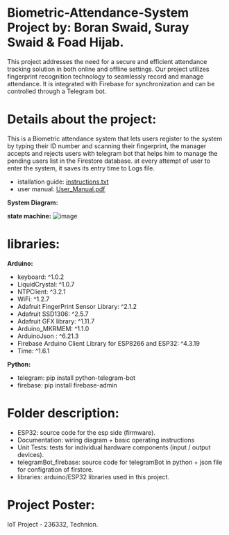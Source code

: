 # Biometric-Attendance-System Project by: Boran Swaid, Suray Swaid & Foad Hijab.
This project addresses the need for a secure and efficient attendance tracking solution in both online and offline settings.
Our project utilizes fingerprint recognition technology to seamlessly record and manage attendance. It is integrated with Firebase for synchronization and can be controlled through a Telegram bot.

# Details about the project:
This is a Biometric attendance system that lets users register to the system by typing their ID number and scanning their fingerprint, the manager
accepts and rejects users with telegram bot that helps him to manage the pending users list in the Firestore database.
at every attempt of user to enter the system, it saves its entry time to Logs file.
- istallation guide: [instructions.txt](Documentation/instructions.txt)
- user manual: [User_Manual.pdf](Documentation/User_Manual.pdf)

**System Diagram:**

**state machine:**
![image](https://github.com/SuraySweed/Biometric-Attendance-System/assets/75131035/017573bb-e6f7-4c1e-938f-c892c817bc1f)

# libraries:
**Arduino:**
- keyboard: ^1.0.2
- LiquidCrystal: ^1.0.7
- NTPClient: ^3.2.1
- WiFi: ^1.2.7
- Adafruit FingerPrint Sensor Library: ^2.1.2
- Adafruit SSD1306: ^2.5.7
- Adafruit GFX library: ^1.11.7
- Arduino_MKRMEM: ^1.1.0
- ArduinoJson : ^6.21.3
- Firebase Arduino Client Library for ESP8266 and ESP32: ^4.3.19
- Time: ^1.6.1

**Python:**
- telegram: pip install python-telegram-bot
- firebase: pip install firebase-admin

# Folder description:
* ESP32: source code for the esp side (firmware).
* Documentation: wiring diagram + basic operating instructions
* Unit Tests: tests for individual hardware components (input / output devices).
* telegramBot_firebase: source code for telegramBot in python + json file for configration of firstore.
* libraries: arduino/ESP32 libraries used  in this project.

# Project Poster:



IoT Project - 236332, Technion.

